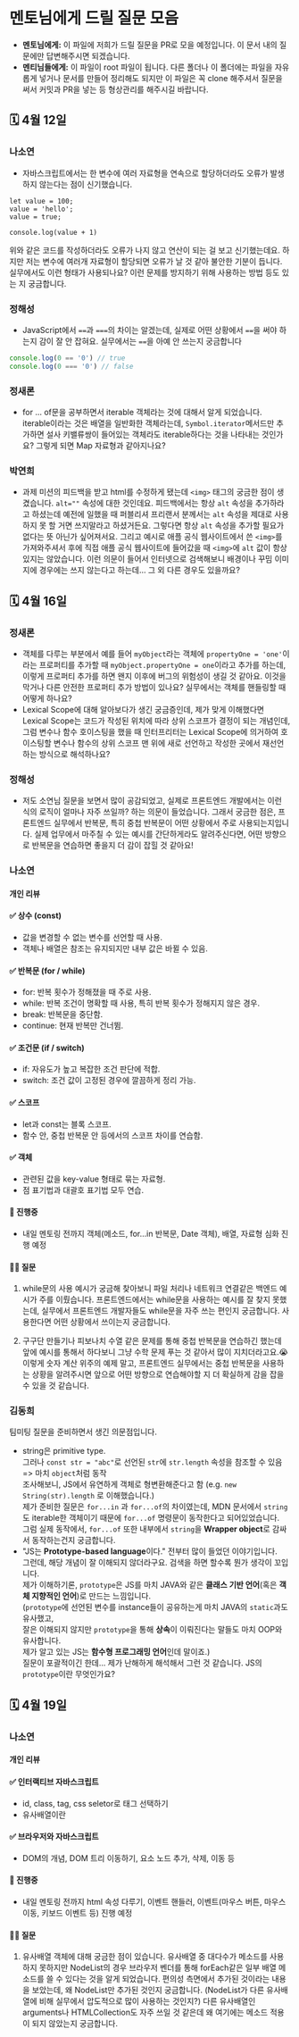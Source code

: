# 멘토님에게 드릴 질문 모음

- **멘토님에게:** 이 파일에 저희가 드릴 질문을 PR로 모을 예정입니다. 이 문서 내의 질문에만 답변해주시면 되겠습니다.
- **멘티님들에게:** 이 파일이 root 파일이 됩니다. 다른 폴더나 이 폴더에는 파일을 자유롭게 넣거나 문서를 만들어 정리해도 되지만 이 파일은 꼭 clone 해주셔서 질문을 써서 커밋과 PR을 넣는 등 형상관리를 해주시길 바랍니다.

## 🗓️ 4월 12일

### 나소연

- 자바스크립트에서는 한 변수에 여러 자료형을 연속으로 할당하더라도 오류가 발생하지 않는다는 점이 신기했습니다.

```
let value = 100;
value = 'hello';
value = true;

console.log(value + 1)
```

위와 같은 코드를 작성하더라도 오류가 나지 않고 연산이 되는 걸 보고 신기했는데요. 하지만 저는 변수에 여러개 자료형이 할당되면 오류가 날 것 같아 불안한 기분이 듭니다. 실무에서도 이런 형태가 사용되나요? 이런 문제를 방지하기 위해 사용하는 방법 등도 있는 지 궁금합니다.

### 정해성

- JavaScript에서 `==`과 `===`의 차이는 알겠는데, 실제로 어떤 상황에서 `==`을 써야 하는지 감이 잘 안 잡혀요. 실무에서는 `==`을 아예 안 쓰는지 궁금합니다

```js
console.log(0 == '0') // true
console.log(0 === '0') // false
```

### 정새론

- for ... of문을 공부하면서 iterable 객체라는 것에 대해서 알게 되었습니다. iterable이라는 것은 배열을 일반화한 객체라는데, `Symbol.iterator`메서드만 추가하면 설사 키밸류쌍이 들어있는 객체라도 iterable하다는 것을 나타내는 것인가요? 그렇게 되면 Map 자료형과 같아지나요?

### 박연희

- 과제 미션의 피드백을 받고 html를 수정하게 됐는데 `<img>` 태그의 궁금한 점이 생겼습니다. `alt=""` 속성에 대한 것인데요. 피드백에서는 항상 `alt` 속성을 추가하라고 하셨는데 예전에 일했을 때 퍼블리셔 프리랜서 분께서는 `alt` 속성을 제대로 사용하지 못 할 거면 쓰지말라고 하셨거든요. 그렇다면 항상  `alt` 속성을 추가할 필요가 없다는 뜻 아닌가 싶어져서요. 
그리고 예시로 애플 공식 웹사이트에서 쓴 `<img>`를 가져와주셔서 후에 직접 애플 공식 웹사이트에 들어갔을 때 `<img>`에 `alt` 값이 항상 있지는 않았습니다. 이런 의문이 들어서 인터넷으로 검색해보니 배경이나 꾸밈 이미지에 경우에는 쓰지 않는다고 하는데... 그 외 다른 경우도 있을까요?


## 🗓️ 4월 16일

### 정새론

- 객체를 다루는 부분에서 예를 들어 `myObject`라는 객체에 `propertyOne = 'one'`이라는 프로퍼티를 추가할 때 `myObject.propertyOne = one`이라고 추가를 하는데, 이렇게 프로퍼티 추가를 하면 왠지 이후에 버그의 위험성이 생길 것 같아요. 이것을 막거나 다른 안전한 프로퍼티 추가 방법이 있나요? 실무에서는 객체를 핸들링할 때 어떻게 하나요?
- Lexical Scope에 대해 알아보다가 생긴 궁금증인데, 제가 맞게 이해했다면 Lexical Scope는 코드가 작성된 위치에 따라 상위 스코프가 결정이 되는 개념인데, 그럼 변수나 함수 호이스팅을 했을 때 인터프리터는 Lexical Scope에 의거하여 호이스팅할 변수나 함수의 상위 스코프 맨 위에 새로 선언하고 작성한 곳에서 재선언하는 방식으로 해석하나요? 

### 정해성

- 저도 소연님 질문을 보면서 많이 공감되었고, 실제로 프론트엔드 개발에서는 이런 식의 로직이 얼마나 자주 쓰일까? 하는 의문이 들었습니다.
  그래서 궁금한 점은, 프론트엔드 실무에서 반복문, 특히 중첩 반복문이 어떤 상황에서 주로 사용되는지입니다.
  실제 업무에서 마주칠 수 있는 예시를 간단하게라도 알려주신다면, 어떤 방향으로 반복문을 연습하면 좋을지 더 감이 잡힐 것 같아요!

### 나소연
#### 개인 리뷰
#### ✅ 상수 (const)
- 값을 변경할 수 없는 변수를 선언할 때 사용.
- 객체나 배열은 참조는 유지되지만 내부 값은 바뀔 수 있음.

#### ✅ 반복문 (for / while)
- for: 반복 횟수가 정해졌을 때 주로 사용.
- while: 반복 조건이 명확할 때 사용, 특히 반복 횟수가 정해지지 않은 경우.
- break: 반복문을 중단함.
- continue: 현재 반복만 건너뜀.

#### ✅ 조건문 (if / switch)
- if: 자유도가 높고 복잡한 조건 판단에 적합.
- switch: 조건 값이 고정된 경우에 깔끔하게 정리 가능.

#### ✅ 스코프
- let과 const는 블록 스코프.
- 함수 안, 중첩 반복문 안 등에서의 스코프 차이를 연습함.

#### ✅ 객체
- 관련된 값을 key-value 형태로 묶는 자료형.
- 점 표기법과 대괄호 표기법 모두 연습.

#### 💪 진행중
- 내일 멘토링 전까지 객체(메소드, for...in 반복문, Date 객체), 배열, 자료형 심화 진행 예정

#### 🙋‍♀️ 질문
1. while문의 사용 예시가 궁금해 찾아보니 파일 처리나 네트워크 연결같은 백엔드 예시가 주를 이뤘습니다. 프론트엔드에서는 while문을 사용하는 예시를 잘 찾지 못했는데, 실무에서 프론트엔드 개발자들도 while문을 자주 쓰는 편인지 궁금합니다. 사용한다면 어떤 상황에서 쓰이는지 궁금합니다.

2. 구구단 만들기나 피보나치 수열 같은 문제를 통해 중첩 반복문을 연습하긴 했는데 앞에 예시를 통해서 하다보니 그냥 수학 문제 푸는 것 같아서 많이 지치더라고요.😭 이렇게 숫자 계산 위주의 예제 말고, 프론트엔드 실무에서는 중첩 반복문을 사용하는 상황을 알려주시면 앞으로 어떤 방향으로 연습해야할 지 더 확실하게 감을 잡을 수 있을 것 같습니다.


### 김동희

팀미팅 질문을 준비하면서 생긴 의문점입니다.

- string은 primitive type. <br>
  그러나 `const str = "abc"`로 선언된 `str`에 `str.length` 속성을 참조할 수 있음 => 마치 `object`처럼 동작<br> 
  조사해보니, JS에서 유연하게 객체로 형변환해준다고 함 (e.g. `new String(str).length` 로 이해했습니다.)<br>
  제가 준비한 질문은 `for...in` 과 `for...of`의 차이였는데, MDN 문서에서 `string`도 iterable한 객체이기 때문에 `for...of` 명령문이 동작한다고 되어있었습니다. <br>
  그럼 실제 동작에서, `for...of` 또한 내부에서 `string`을 **Wrapper object**로 감싸서 동작하는건지 궁금합니다.
- "JS는 **Prototype-based language**이다." 전부터 많이 들었던 이야기입니다.<br>
  그런데, 해당 개념이 잘 이해되지 않더라구요. 검색을 하면 할수록 뭔가 생각이 꼬입니다.<br>
  제가 이해하기론, `prototype`은 JS를 마치 JAVA와 같은 **클래스 기반 언어**(혹은 **객체 지향적인 언어**)로 만드는 느낌입니다. <br>
  (`prototype`에 선언된 변수를 instance들이 공유하는게 마치 JAVA의 `static`과도 유사했고, <br>
  잘은 이해되지 않지만 `prototype`을 통해 **상속**이 이뤄진다는 말들도 마치 OOP와 유사합니다. <br>
  제가 알고 있는 JS는 **함수형 프로그래밍 언어**인데 말이죠.)<br>
  질문이 포괄적이긴 한데... 제가 난해하게 해석해서 그런 것 같습니다. JS의 `prototype`이란 무엇인가요?




## 🗓️ 4월 19일

### 나소연
#### 개인 리뷰
#### ✅ 인터랙티브 자바스크립트
- id, class, tag, css seletor로 태그 선택하기
- 유사배열이란

#### ✅ 브라우저와 자바스크립트
- DOM의 개념, DOM 트리 이동하기, 요소 노드 추가, 삭제, 이동 등

#### 💪 진행중
- 내일 멘토링 전까지 html 속성 다루기, 이벤트 핸들러, 이벤트(마우스 버튼, 마우스 이동, 키보드 이벤트 등) 진행 예정

#### 🙋‍♀️ 질문
1. 유사배열 객체에 대해 궁금한 점이 있습니다. 유사배열 중 대다수가 메소드를 사용하지 못하지만 NodeList의 경우 브라우저 벤더를 통해 forEach같은 일부 배열 메소드를 쓸 수 있다는 것을 알게 되었습니다. 편의성 측면에서 추가된 것이라는 내용을 보았는데, 왜 NodeList만 추가된 것인지 궁금합니다. (NodeList가 다른 유사배열에 비해 실무에서 압도적으로 많이 사용하는 것인지?) 다른 유사배열인 arguments나 HTMLCollection도 자주 쓰일 것 같은데 왜 여기에는 메소드 적용이 되지 않았는지 궁금합니다.

